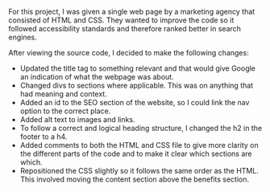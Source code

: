 For this project, I was given a single web page by a marketing agency that consisted of HTML and CSS. They wanted to improve the code so it followed accessibility standards and therefore ranked better in search engines.

After viewing the source code, I decided to make the following changes:
* Updated the title tag to something relevant and that would give Google an indication of what the webpage was about.
* Changed divs to sections where applicable. This was on anything that had meaning and context.
* Added an id to the SEO section of the website, so I could link the nav option to the correct place.
* Added alt text to images and links.
* To follow a correct and logical heading structure, I changed the h2 in the footer to a h4.
* Added comments to both the HTML and CSS file to give more clarity on the different parts of the code and to make it clear which sections are which.
* Repositioned the CSS slightly so it follows the same order as the HTML. This involved moving the content section above the benefits section.

##